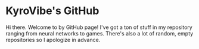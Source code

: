 # KyroVibe's GitHub
Hi there. Welcome to by GitHub page! I've got a ton of stuff in my repository ranging from neural networks to games. There's also a lot of random, empty repositories so I apologize in advance.

